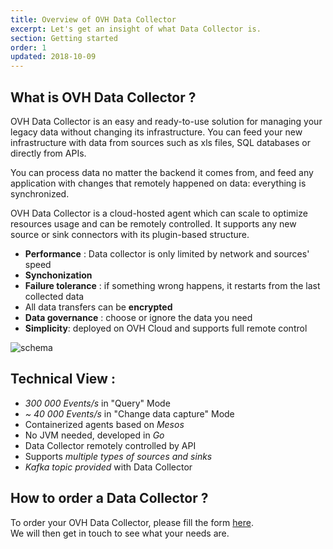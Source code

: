 ```yaml
---
title: Overview of OVH Data Collector
excerpt: Let's get an insight of what Data Collector is.
section: Getting started
order: 1
updated: 2018-10-09
---
```


## What is OVH Data Collector ?

OVH Data Collector is an easy and ready-to-use solution for managing your legacy data without changing its infrastructure. You can feed your new infrastructure with data from sources such as xls files, SQL databases or directly from APIs.  

You can process data no matter the backend it comes from, and feed any application with changes that remotely happened on data: everything is synchronized.

OVH Data Collector is a cloud-hosted agent which can scale to optimize resources usage and can be remotely controlled. It supports any new source or sink connectors with its plugin-based structure.

- **Performance** : Data collector is only limited by network and sources' speed
- **Synchonization**
- **Failure tolerance** : if something wrong happens, it restarts from the last collected data
- All data transfers can be **encrypted**
- **Data governance** : choose or ignore the data you need
- **Simplicity**: deployed on OVH Cloud and supports full remote control

![schema](images/lookatch-agent.jpg)


## Technical View :

- *300 000 Events/s* in "Query" Mode
- *~ 40 000 Events/s* in "Change data capture" Mode
- Containerized agents based on *Mesos*
- No JVM needed, developed in *Go*
- Data Collector remotely controlled by API
- Supports *multiple types of sources and sinks*
- *Kafka topic provided* with Data Collector


## How to order a Data Collector ?

To order your OVH Data Collector, please fill the form [here](https://labs.ovh.com/ovh-data-collector).  
We will then get in touch to see what your needs are.
